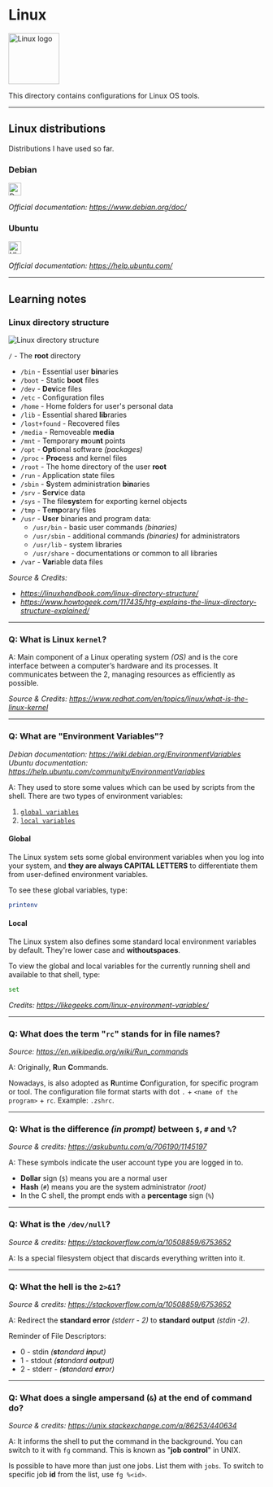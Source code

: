 # Linux

<img alt="Linux logo" height="100" src="https://upload.wikimedia.org/wikipedia/commons/3/3c/TuxFlat.svg" />

This directory contains configurations for Linux OS tools.

---

## Linux distributions

Distributions I have used so far.

### Debian

<img alt="Debian logo" height="25" src="https://www.debian.org/logos/openlogo-nd.svg" />

_Official documentation: https://www.debian.org/doc/_

### Ubuntu

<img alt="Ubuntu logo" height="25" src="https://upload.wikimedia.org/wikipedia/commons/a/ab/Logo-ubuntu_cof-orange-hex.svg" />

_Official documentation: https://help.ubuntu.com/_

---

## Learning notes

### Linux directory structure

![Linux directory structure](https://linuxhandbook.com/content/images/2020/06/linux-directory-structure.png)

`/` - The **root** directory

- `/bin` - Essential user **bin**aries
- `/boot` - Static **boot** files
- `/dev` - **Dev**ice files
- `/etc` - Configuration files
- `/home` - Home folders for user's personal data
- `/lib` - Essential shared **lib**raries
- `/lost+found` - Recovered files
- `/media` - Removeable **media**
- `/mnt` - Temporary **m**ou**nt** points
- `/opt` - **Opt**ional software _(packages)_
- `/proc` - **Proc**ess and kernel files
- `/root` - The home directory of the user **root**
- `/run` - Application state files
- `/sbin` - **S**ystem administration **bin**aries
- `/srv` - **S**e**rv**ice data
- `/sys` - The file**sys**tem for exporting kernel objects
- `/tmp` - **T**e**mp**orary files
- `/usr` - **Us**e**r** binaries and program data:
  - `/usr/bin` - basic user commands _(binaries)_
  - `/usr/sbin` - additional commands _(binaries)_ for administrators
  - `/usr/lib` - system libraries
  - `/usr/share` - documentations or common to all libraries
- `/var` - **Var**iable data files

_Source & Credits:_
- _https://linuxhandbook.com/linux-directory-structure/_
- _https://www.howtogeek.com/117435/htg-explains-the-linux-directory-structure-explained/_

---

### Q: What is Linux `kernel`?

A: Main component of a Linux operating system _(OS)_ and is the core interface
between a computer’s hardware and its processes. It communicates between the 2,
managing resources as efficiently as possible.

_Source & Credits: https://www.redhat.com/en/topics/linux/what-is-the-linux-kernel_

---

### Q: What are "**Environment Variables**"?

_Debian documentation: https://wiki.debian.org/EnvironmentVariables_
_Ubuntu documentation: https://help.ubuntu.com/community/EnvironmentVariables_

A: They used to store some values which can be used by scripts from the shell.
There are two types of environment variables:
1. [`global variables`](#global)
2. [`local variables`](#local)

#### Global

The Linux system sets some global environment variables when you log into your
system, and **they are always CAPITAL LETTERS** to differentiate them from
user-defined environment variables.

To see these global variables, type:
```sh
printenv
```

#### Local

The Linux system also defines some standard local environment variables by
default. They're lower case and **withoutspaces**.

To view the global and local variables for the currently running shell and
available to that shell, type:
```sh
set
```

_Credits: https://likegeeks.com/linux-environment-variables/_

---

### Q: What does the term "`rc`" stands for in file names?

_Source: https://en.wikipedia.org/wiki/Run_commands_

A: Originally, **R**un **C**ommands.

Nowadays, is also adopted as **R**untime **C**onfiguration, for specific
program or tool. The configuration file format starts with dot `.` + `<name of
the program>` + `rc`. Example: `.zshrc`.

---

### Q: What is the difference _(in prompt)_ between `$`, `#` and `%`?

_Source & credits: https://askubuntu.com/a/706190/1145197_

A: These symbols indicate the user account type you are logged in to.

- **Dollar** sign (`$`) means you are a normal user
- **Hash** (`#`) means you are the system administrator _(root)_
- In the C shell, the prompt ends with a **percentage** sign (`%`)

---

### Q: What is the `/dev/null`?

_Source & credits: https://stackoverflow.com/a/10508859/6753652_

A: Is a special filesystem object that discards everything written into it.

---

### Q: What the hell is the `2>&1`?

_Source & credits: https://stackoverflow.com/a/10508859/6753652_

A: Redirect the **standard error** _(stderr - 2)_ to **standard output**
   _(stdin -2)_.

Reminder of File Descriptors:
- 0 - stdin _(**st**andard **in**put)_
- 1 - stdout _(**st**andard **out**put)_
- 2 - stderr - _(**st**andard **err**or)_

---

### Q: What does a single ampersand (`&`) at the end of command do?

_Source & credits: https://unix.stackexchange.com/a/86253/440634_

A: It informs the shell to put the command in the background. You can switch to
   it with `fg` command. This is known as "**job control**" in UNIX.

Is possible to have more than just one jobs. List them with `jobs`.
To switch to specific job **id** from the list, use `fg %<id>`.

